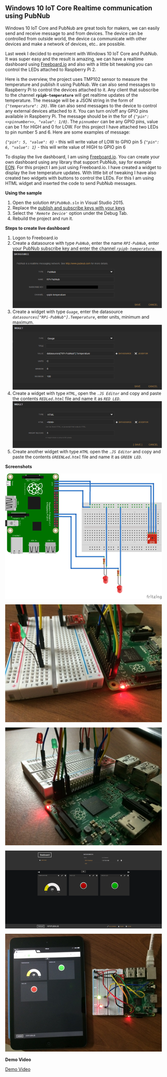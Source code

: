 Windows 10 IoT Core Realtime communication using PubNub
-------------------------------------------------------

Windows 10 IoT Core and PubNub are great tools for makers, we can easily send and receive message to and from devices. The device can be controlled from outside world, the device ca communicate with other devices and make a network of devices, etc.. are possible. 

Last week I decided to experiment with Windows 10 IoT Core and PubNub. It was super easy and the result is amazing, we can have a realtime dashboard using [Freeboard.io](http://freeboard.io/) and also with a little bit tweaking you can control the LEDs attached to Raspberry Pi 2.

Here is the overview, the project uses TMP102 sensor to measure the temperature and publish it using PubNub. We can also send messages to Raspberry Pi to control the devices attached to it. Any client that subscribe to the channel **`rpipb-temperature`** will get realtime updates of the temperature. The message will be a JSON string in the form of *`{"temperature": 29}`*. We can also send messages to the device to control any external devices attached to it. You can turn on/off any GPIO pins available in Raspberry Pi. The message should be in the for of *`{"pin": <<pinnumber>>, "value": 1/0}`*. The *`pinnumber`* can be any GPIO pins, value can be 1 for HIGH and 0 for LOW. For this project I have attached two LEDs to pin number 5 and 6. Here are some examples of message:

*`{"pin": 5, "value": 0}`* - this will write value of LOW to GPIO pin 5
*`{"pin": 6, "value": 1}`* - this will write value of HIGH to GPIO pin 6

To display the live dashboard, I am using [Freeboard.io](https://freeboard.io/). You can create your own dashboard using any library that support PubNub, say for example [EON](http://www.pubnub.com/developers/eon/). For this project I am just using Freeboard.io.  I have created a widget to display the live temperature updates. With little bit of tweaking I have also created two widgets with buttons to control the LEDs. For this I am using HTML widget and inserted the code to send PubNub messages. 

**Using the sample**

1. Open the solution *`RPiPubNub.sln`* in Visual Studio 2015.
2. Replace the [publish and subscribe keys with your keys](https://github.com/krvarma/RPiPubNub/blob/master/src/RPiPubNub/MainPage.xaml.cs#L74) 
3. Select the *`'Remote Device'`* option under the Debug Tab.
4. Rebuild the project and run it.

**Steps to create live dashboard**

1. Logon to Freeboard.io
2. Create a datasource with type *`PubNub`*, enter the name *`RPI-PubNub`*, enter your PubNub subscribe key and enter the channel *`rpipb-temperature`*. ![enter image description here](https://raw.githubusercontent.com/krvarma/RPiPubNub/master/images/datasource.png)
3. Create a widget with type *`Guage`*, enter the datasource *`datasources["RPi-PubNub"].Temperature`*, enter units, minimum and maximum.  ![enter image description here](https://raw.githubusercontent.com/krvarma/RPiPubNub/master/images/temperature-widget.png)
4. Create a widget with type *`HTML`*, open the *`.JS Editor`* and copy and paste the contents *`REDLed.html`* file and name it as *`RED LED`*. ![enter image description here](https://raw.githubusercontent.com/krvarma/RPiPubNub/master/images/led-widget.png)
5. Create another widget with type *`HTML`* open the *`.JS Editor`* and copy and paste the contents *`GREENLed.html`* file and name it as *`GREEN LED`*.

**Screenshots**

![Circuit](https://raw.githubusercontent.com/krvarma/RPiPubNub/master/images/fritzing.png)

![Raspberry Pi](https://raw.githubusercontent.com/krvarma/RPiPubNub/master/images/IMG_0059.JPG)

![Raspberry Pi](https://raw.githubusercontent.com/krvarma/RPiPubNub/master/images/IMG_0063.JPG)

![Freeboard.io](https://raw.githubusercontent.com/krvarma/RPiPubNub/master/images/freeboard.png)

![Freeboard.io](https://raw.githubusercontent.com/krvarma/RPiPubNub/master/images/IMG_0057.JPG)

**Demo Video**

[Demo Video](https://www.youtube.com/watch?v=IjtMAi2E9As)